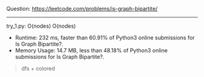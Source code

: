 Question: https://leetcode.com/problems/is-graph-bipartite/

---

try_1.py: O(nodes) O(nodes)

* Runtime: 232 ms, faster than 60.91% of Python3 online submissions for Is Graph Bipartite?.
* Memory Usage: 14.7 MB, less than 48.18% of Python3 online submissions for Is Graph Bipartite?.

> dfs + colored

